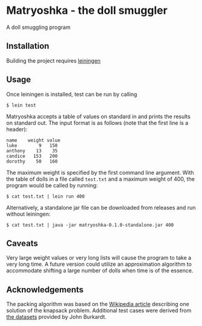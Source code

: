 # Matryoshka - the doll smuggler

A doll smuggling program

## Installation

Building the project requires [leiningen](https://github.com/technomancy/leiningen)

## Usage

Once leiningen is installed, test can be run by calling

    $ lein test

Matryoshka accepts a table of values on standard in and prints the results on standard out. The input format is as follows (note that the first line is a header):

```
name    weight value
luke        9   150
anthony    13    35
candice   153   200
dorothy    50   160
```

The maximum weight is specified by the first command line argument. With the table of dolls in a file called `test.txt` and a maximum weight of 400, the program would be called by running:

    $ cat test.txt | lein run 400

Alternatively, a standalone jar file can be downloaded from releases and run without leiningen:

    $ cat test.txt | java -jar matryoshka-0.1.0-standalone.jar 400

## Caveats

Very large weight values or very long lists will cause the program to take a very long time. A future version could utilize an approximation algorithm to accommodate shifting a large number of dolls when time is of the essence.

## Acknowledgements

The packing algorithm was based on the [Wikipedia article](https://en.wikipedia.org/wiki/Knapsack_problem#0/1_knapsack_problem) describing one solution of the knapsack problem. Additional test cases were derived from [the datasets](https://people.sc.fsu.edu/~jburkardt/datasets/knapsack_01/knapsack_01.html) provided by John Burkardt.